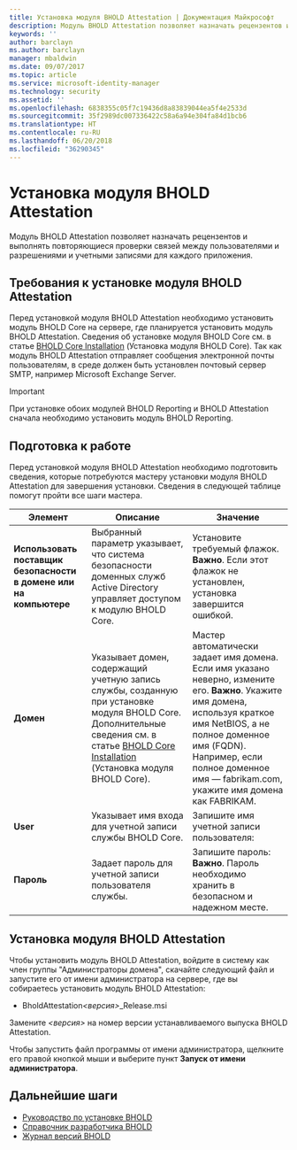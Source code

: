 ```yaml
---
title: Установка модуля BHOLD Attestation | Документация Майкрософт
description: Модуль BHOLD Attestation позволяет назначать рецензентов и выполнять проверки.
keywords: ''
author: barclayn
ms.author: barclayn
manager: mbaldwin
ms.date: 09/07/2017
ms.topic: article
ms.service: microsoft-identity-manager
ms.technology: security
ms.assetid: ''
ms.openlocfilehash: 6838355c05f7c19436d8a83839044ea5f4e2533d
ms.sourcegitcommit: 35f2989dc007336422c58a6a94e304fa84d1bcb6
ms.translationtype: HT
ms.contentlocale: ru-RU
ms.lasthandoff: 06/20/2018
ms.locfileid: "36290345"
---
```

# <a name="bhold-attestation-installation"></a>Установка модуля BHOLD Attestation

Модуль BHOLD Attestation позволяет назначать рецензентов и выполнять повторяющиеся проверки связей между пользователями и разрешениями и учетными записями для каждого приложения.

## <a name="bhold-attestation-installation-requirements"></a>Требования к установке модуля BHOLD Attestation

Перед установкой модуля BHOLD Attestation необходимо установить модуль BHOLD Core на сервере, где планируется установить модуль BHOLD Attestation. Сведения об установке модуля BHOLD Core см. в статье [BHOLD Core Installation](https://technet.microsoft.com/library/jj134095(v=ws.10).aspx) (Установка модуля BHOLD Core). Так как модуль BHOLD Attestation отправляет сообщения электронной почты пользователям, в среде должен быть установлен почтовый сервер SMTP, например Microsoft Exchange Server.

> [!IMPORTANT]
> При установке обоих модулей BHOLD Reporting и BHOLD Attestation сначала необходимо установить модуль BHOLD Reporting.

## <a name="before-you-begin"></a>Подготовка к работе

Перед установкой модуля BHOLD Attestation необходимо подготовить сведения, которые потребуются мастеру установки модуля BHOLD Attestation для завершения установки. Сведения в следующей таблице помогут пройти все шаги мастера.

| **Элемент**                                    | **Описание**                                                                                                                                                                                                           | **Значение**                                                                                                                                                                                                                                                                                                            |
|---------------------------------------------|---------------------------------------------------------------------------------------------------------------------------------------------------------------------------------------------------------------------------|----------------------------------------------------------------------------------------------------------------------------------------------------------------------------------------------------------------------------------------------------------------------------------------------------------------------|
| **Использовать поставщик безопасности в домене или на компьютере** | Выбранный параметр указывает, что система безопасности доменных служб Active Directory управляет доступом к модулю BHOLD Core.                                                                                                                | Установите требуемый флажок. **Важно**. Если этот флажок не установлен, установка завершится ошибкой.                                                                                                                                                                                                                   |
| **Домен**                                  | Указывает домен, содержащий учетную запись службы, созданную при установке модуля BHOLD Core. Дополнительные сведения см. в статье [BHOLD Core Installation](https://technet.microsoft.com/library/jj134095(v=ws.10).aspx) (Установка модуля BHOLD Core). | Мастер автоматически задает имя домена. Если имя указано неверно, измените его. **Важно**. Укажите имя домена, используя краткое имя NetBIOS, а не полное доменное имя (FQDN). Например, если полное доменное имя — fabrikam.com, укажите имя домена как FABRIKAM. |
| **User**                                    | Указывает имя входа для учетной записи службы BHOLD Core.                                                                                                                                                          | Запишите имя учетной записи пользователя:                                                                                                                                                                                                                                                                                    |
| **Пароль**                                | Задает пароль для учетной записи пользователя службы.                                                                                                                                                                       | Запишите пароль: **Важно**. Пароль необходимо хранить в безопасном и надежном месте.                                                                                                                                                                                                                  |

## <a name="bhold-attestation-installation"></a>Установка модуля BHOLD Attestation

Чтобы установить модуль BHOLD Attestation, войдите в систему как член группы "Администраторы домена", скачайте следующий файл и запустите его от имени администратора на сервере, где вы собираетесь установить модуль BHOLD Attestation:

- BholdAttestation<em>\<версия\></em>\_Release.msi

Замените *\<версия\>* на номер версии устанавливаемого выпуска BHOLD Attestation.

Чтобы запустить файл программы от имени администратора, щелкните его правой кнопкой мыши и выберите пункт **Запуск от имени администратора**.

## <a name="next-steps"></a>Дальнейшие шаги

- [Руководство по установке BHOLD](bhold-installation-guide.md)
- [Справочник разработчика BHOLD](../reference/mim2016-bhold-developer-reference.md)
- [Журнал версий BHOLD](../reference/version-bhold-history.md)